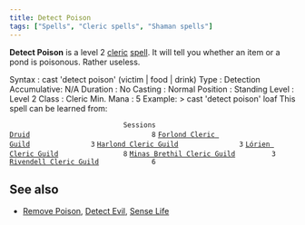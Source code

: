 ```yaml
---
title: Detect Poison
tags: ["Spells", "Cleric spells", "Shaman spells"]
---
```

**Detect Poison** is a level 2 [cleric](cleric "wikilink")
[spell](spell "wikilink"). It will tell you whether an item or a pond is
poisonous. Rather useless.

Syntax : cast 'detect poison' (victim \| food \| drink) Type : Detection
Accumulative: N/A Duration : No Casting : Normal Position : Standing
Level : Level 2 Class : Cleric Min. Mana : 5 Example: \> cast 'detect
poison' loaf This spell can be learned from:

`                            Sessions `
[`Druid`](Druid "wikilink")`                              8`
[`Forlond Cleric Guild`](Forlond_Cleric_Guild "wikilink")`               3`
[`Harlond Cleric Guild`](Harlond_Cleric_Guild "wikilink")`               3`
[`Lórien Cleric Guild`](Lórien_Cleric_Guild "wikilink")`                8`
[`Minas Brethil Cleric Guild`](Minas_Brethil_Cleric_Guild "wikilink")`         3`
[`Rivendell Cleric Guild`](Rivendell_Cleric_Guild "wikilink")`             6`

## See also

- [Remove Poison](Remove_Poison "wikilink"), [Detect
  Evil](Detect_Evil "wikilink"), [Sense Life](Sense_Life "wikilink")
  